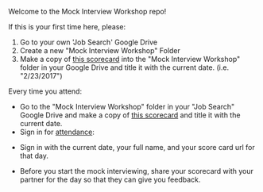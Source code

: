 Welcome to the Mock Interview Workshop repo!

If this is your first time here, please:
1. Go to your own 'Job Search' Google Drive
2. Create a new "Mock Interview Workshop" Folder
3. Make a copy of [this scorecard](https://docs.google.com/spreadsheets/d/1ROq762L9yXmPnMllckXnuPzB9ScA6BN0Ev_XceBpalY/edit#gid=0) into the "Mock Interview Workshop" folder in your Google Drive and title it with the current date. (i.e. "2/23/2017")

Every time you attend:
* Go to the "Mock Interview Workshop" folder in your "Job Search" Google Drive and make a copy of [this scorecard](https://docs.google.com/spreadsheets/d/1ROq762L9yXmPnMllckXnuPzB9ScA6BN0Ev_XceBpalY/edit#gid=0) and title it with the current date.
* Sign in for [attendance](https://docs.google.com/spreadsheets/d/1j-ACJh2OAQxtyNheQ8P-InZzrUjaqydLbuQ-iXLiNA0/edit?usp=sharing):
 - Sign in with the current date, your full name, and your score card url for that day.
* Before you start the mock interviewing, share your scorecard with your partner for the day so that they can give you feedback.
